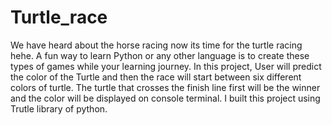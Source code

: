 # Turtle_race
We have heard about the horse racing now its time for the turtle racing hehe.
A fun way to learn Python or any other language is to create these types of games while your learning journey.
In this project, User will predict the color of the Turtle and then the race will start between six different colors of turtle.
The turtle that crosses the finish line first will be the winner and the color will be displayed on console terminal.
I built this project using Trutle library of python.
